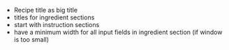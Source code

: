 - Recipe title as big title
- titles for ingredient sections
- start with instruction sections
- have a minimum width for all input fields in ingredient section (if window is too small)
